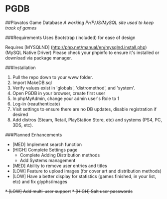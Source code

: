 # PGDB
##Plavatos Game Database
_A working PHP/JS/MySQL site used to keep track of games_

###Requirements
Uses Bootstrap (included) for ease of design

Requires [MYSQLND] (http://php.net/manual/en/mysqlnd.install.php) (MySQL Native Driver) Please check your phpinfo to ensure it's installed or download via package manager.

###Installation

1. Pull the repo down to your www folder.
2. Import MakeDB.sql
3. Verify values exist in 'globals', 'distromethod', and 'system'.
4. Open PGDB in your browser, create first user
5. In phpMyAdmin, change your admin user's Role to 1
6. Log-in (reauthenticate)
7. Visit settings to ensure there are no DB updates, disable registration if desired
8. Add distros (Steam, Retail, PlayStation Store, etc) and systems (PS4, PC, 3DS, etc).

###Planned Enhancements

  * [MED] Implement search function
  * [HIGH] Complete Settings page
    * Complete Adding Distribution methods
    * Add Systems management
  * [MED] Ability to remove user entries and titles
  * [LOW] Feature to upload images (for cover art and distribution methods)
  * [LOW] Have a better display for statistics (games finished, in your list, etc) and fix glyphs/images
  
  ~~* [LOW] Add multi-user support~~
  ~~* [HIGH] Salt user passwords~~